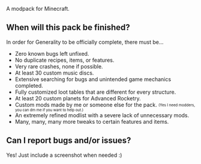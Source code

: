 A modpack for Minecraft.

## When will this pack be finished?
In order for Generality to be officially complete, there must be...

  * Zero known bugs left unfixed.
  * No duplicate recipes, items, or features.
  * Very rare crashes, none if possible.
  * At least 30 custom music discs.
  * Extensive searching for bugs and unintended game mechanics completed.
  * Fully customized loot tables that are different for every structure.
  * At least 20 custom planets for Advanced Rocketry.
  * Custom mods made by me or someone else for the pack. <sub><sup>(Yes I need modders, you can dm me if you want to help out.)</sup></sub>
  * An extremely refined modlist with a severe lack of unnecessary mods.
  * Many, many, many more tweaks to certain features and items.


## Can I report bugs and/or issues?
Yes!  Just include a screenshot when needed :)
